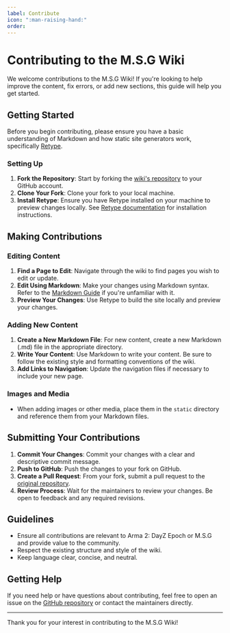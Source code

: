 ```yaml
---
label: Contribute
icon: ":man-raising-hand:"
order: 
---
```


# Contributing to the M.S.G Wiki
We welcome contributions to the M.S.G Wiki! If you're looking to help improve the content, fix errors, or add new sections, this guide will help you get started.

## Getting Started
Before you begin contributing, please ensure you have a basic understanding of Markdown and how static site generators work, specifically [Retype](https://retype.com).

### Setting Up
1. **Fork the Repository**: Start by forking the [wiki's repository](https://github.com/LovelessCodes/msgzwiki/) to your GitHub account.
2. **Clone Your Fork**: Clone your fork to your local machine.
3. **Install Retype**: Ensure you have Retype installed on your machine to preview changes locally. See [Retype documentation](https://retype.com/guides/getting-started/) for installation instructions.

## Making Contributions
### Editing Content
1. **Find a Page to Edit**: Navigate through the wiki to find pages you wish to edit or update.
2. **Edit Using Markdown**: Make your changes using Markdown syntax. Refer to the [Markdown Guide](https://www.markdownguide.org/) if you're unfamiliar with it.
3. **Preview Your Changes**: Use Retype to build the site locally and preview your changes.

### Adding New Content
1. **Create a New Markdown File**: For new content, create a new Markdown (.md) file in the appropriate directory.
2. **Write Your Content**: Use Markdown to write your content. Be sure to follow the existing style and formatting conventions of the wiki.
3. **Add Links to Navigation**: Update the navigation files if necessary to include your new page.

### Images and Media
- When adding images or other media, place them in the `static` directory and reference them from your Markdown files.

## Submitting Your Contributions
1. **Commit Your Changes**: Commit your changes with a clear and descriptive commit message.
2. **Push to GitHub**: Push the changes to your fork on GitHub.
3. **Create a Pull Request**: From your fork, submit a pull request to the [original repository](https://github.com/LovelessCodes/msgzwiki/).
4. **Review Process**: Wait for the maintainers to review your changes. Be open to feedback and any required revisions.

## Guidelines
- Ensure all contributions are relevant to Arma 2: DayZ Epoch or M.S.G and provide value to the community.
- Respect the existing structure and style of the wiki.
- Keep language clear, concise, and neutral.

## Getting Help
If you need help or have questions about contributing, feel free to open an issue on the [GitHub repository](https://github.com/LovelessCodes/msgzwiki/) or contact the maintainers directly.

---

Thank you for your interest in contributing to the M.S.G Wiki!

